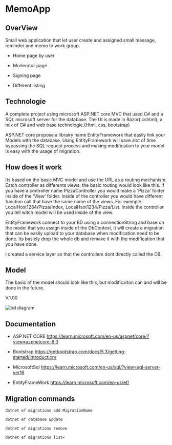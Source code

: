 <h1>MemoApp</h1>
<h2>OverView</h2>
<p>Small web application that let user create and assigned small message, reminder and memo to work group.</p>

- Home page by user

- Moderator page
  
- Signing page

- Different listing

<h2>Technologie</h2>
<p>A complete project using microsoft ASP.NET core MVC that used C# and a SQL microsoft server for the database. The UI is made in Razor(.cshtml), a mix of C# and web base technologie.(Html, css, bootstrap)</p>
<p>ASP.NET core propose a librairy name EntityFramework that easily link your Models with the database. Using EntityFramework will save alot of time bypassing the SQL request process and making modification to your model is easy with the usage of migration.</p>

<h2>How does it work</h2>
<p>Its based on the basic MVC model and use the URL as a routing mechanism. Eatch controller as differents views, the basic routing would look like this. If you have a controller name PizzaController you would make a 'Pizza' folder inside of the 'View' folder. Inside of the controller you would have different function call that have the same name of the views. For exemple : LocalHost1234/Pizza/Index, LocalHsot1234/Pizza/List. Inside the controller you tell witch model will be used inside of the view.</p>
<p>EntityFramework connect to your BD using a connectionString and base on the model that you assign inside of the DbContext, it will create a migration that can be easily upload to your database when modification need to be done. Its basicly drop the whole db and remake it with the modification that you have done.</p>
<p>I created a service layer so that the controllers dont directly called the DB.</p>

<h2>Model</h2>
<p>The basic of the model should look like this, but modificaiton can and will be done in the future.</p>
<p>V.1.00</p>
<img src="https://github.com/user-attachments/assets/c3ffa6bc-9ec9-4d7f-a331-bf0a278b76b6" alt="bd diagram">

<h2>Documentation</h2>

- ASP.NET CORE https://learn.microsoft.com/en-us/aspnet/core/?view=aspnetcore-8.0

- Bootstrap https://getbootstrap.com/docs/5.3/getting-started/introduction/

- MicrosoftSql https://learn.microsoft.com/en-us/sql/?view=sql-server-ver16

- EntityFrameWork https://learn.microsoft.com/en-us/ef/

<h2>Migration commands</h2>

<code>dotnet ef migrations add MigrationName</code>

<code>dotnet ef database update</code>

<code>dotnet ef migrations remove</code>

<code>dotnet ef migrations list<</code>


